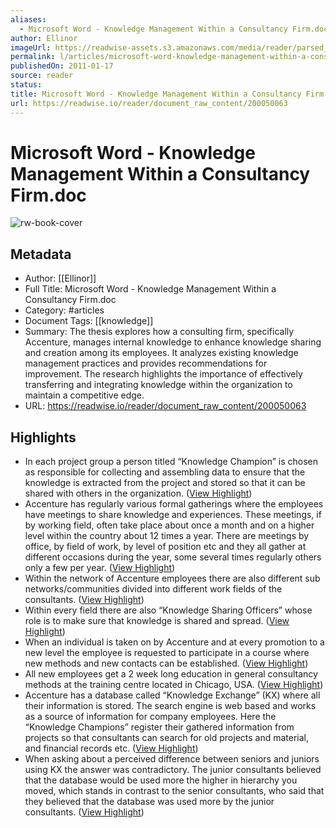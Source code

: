 ```yaml
---
aliases:
  - Microsoft Word - Knowledge Management Within a Consultancy Firm.doc
author: Ellinor
imageUrl: https://readwise-assets.s3.amazonaws.com/media/reader/parsed_document_assets/200050063/TNewkN3D7uSXteQQKuh1YxJPQRLMBjZ8ZVZOnWllKbI-cove_VCSv6M8.png
permalink: l/articles/microsoft-word-knowledge-management-within-a-consultancy-firm-doc
publishedOn: 2011-01-17
source: reader
status: 
title: Microsoft Word - Knowledge Management Within a Consultancy Firm.doc
url: https://readwise.io/reader/document_raw_content/200050063
---
```

# Microsoft Word - Knowledge Management Within a Consultancy Firm.doc

![rw-book-cover](https://readwise-assets.s3.amazonaws.com/media/reader/parsed_document_assets/200050063/TNewkN3D7uSXteQQKuh1YxJPQRLMBjZ8ZVZOnWllKbI-cove_VCSv6M8.png)

## Metadata

- Author: [[Ellinor]]
- Full Title: Microsoft Word - Knowledge Management Within a Consultancy Firm.doc
- Category: #articles
- Document Tags: [[knowledge]]
- Summary: The thesis explores how a consulting firm, specifically Accenture, manages internal knowledge to enhance knowledge sharing and creation among its employees. It analyzes existing knowledge management practices and provides recommendations for improvement. The research highlights the importance of effectively transferring and integrating knowledge within the organization to maintain a competitive edge.
- URL: https://readwise.io/reader/document_raw_content/200050063

## Highlights

- In each project group a person titled “Knowledge Champion” is chosen as responsible for collecting and assembling data to ensure that the knowledge is extracted from the project and stored so that it can be shared with others in the organization. ([View Highlight](https://read.readwise.io/read/01j42r97asgam8zcmd9ykbane8))
- Accenture has regularly various formal gatherings where the employees have meetings to share knowledge and experiences. These meetings, if by working field, often take place about once a month and on a higher level within the country about 12 times a year. There are meetings by office, by field of work, by level of position etc and they all gather at different occasions during the year, some several times regularly others only a few per year. ([View Highlight](https://read.readwise.io/read/01j42rbqry6ve9mrq4shpwzzp7))
- Within the network of Accenture employees there are also different sub networks/communities divided into different work fields of the consultants. ([View Highlight](https://read.readwise.io/read/01j42rdfjtqwwrsa57p196vs9p))
- Within every field there are also “Knowledge Sharing Officers” whose role is to make sure that knowledge is shared and spread. ([View Highlight](https://read.readwise.io/read/01j42rcw3c1q5nqb7d9478j24s))
- When an individual is taken on by Accenture and at every promotion to a new level the employee is requested to participate in a course where new methods and new contacts can be established. ([View Highlight](https://read.readwise.io/read/01j42rdxjnpqe8gghcnhs049sp))
- All new employees get a 2 week long education in general consultancy methods at the training centre located in Chicago, USA. ([View Highlight](https://read.readwise.io/read/01j42re74gtffd7yzqjeh04kpn))
- Accenture has a database called “Knowledge Exchange” (KX) where all their information is stored. The search engine is web based and works as a source of information for company employees. Here the “Knowledge Champions” register their gathered information from projects so that consultants can search for old projects and material, and financial records etc. ([View Highlight](https://read.readwise.io/read/01j42rh1524t0pg077pf9yjdza))
- When asking about a perceived difference between seniors and juniors using KX the answer was contradictory. The junior consultants believed that the database would be used more the higher in hierarchy you moved, which stands in contrast to the senior consultants, who said that they believed that the database was used more by the junior consultants. ([View Highlight](https://read.readwise.io/read/01j42rhb024syqfc67nmkhx6x7))
